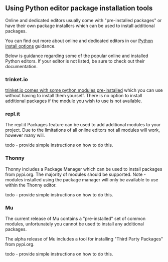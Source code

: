 ## Using Python editor package installation tools

Online and dedicated editors usually come with "pre-installed packages" or have their own package installers which can be used to install additional packages.

You can find out more about online and dedicated editors in our [Python install options](https://projects.raspberrypi.org/en/projects/python-install-options) guidance.

Below is guidance regarding some of the popular online and installed Python editors. If your editor is not listed, be sure to check out their documentation.

### trinket.io

[trinket.io comes with some python modules pre-installed](https://trinket.io/docs/python) which you can use without having to install them yourself. There is no option to install additional packages if the module you wish to use is not available.

### repl.it

The repl.it Packages feature can be used to add additional modules to your project. Due to the limitations of all online editors not all modules will work, however many will.

todo - provide simple instructions on how to do this.

### Thonny

Thonny includes a Package Manager which can be used to install packages from pypi.org. The majority of modules should be supported. Note - modules installed using the package manager will only be available to use within the Thonny editor.

todo - provide simple instructions on how to do this.

### Mu

The current release of Mu contains a "pre-installed" set of common modules, unfortunately you cannot be used to install any additional packages. 

The alpha release of Mu includes a tool for installing "Third Party Packages" from pypi.org. 

todo - provide simple instructions on how to do this.

